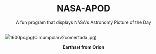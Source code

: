 <div align="center">
  <h1>
    NASA-APOD
  </h1>
</div>
  
<div align="center">
  A fun program that displays NASA's Astronomy Picture of the Day
</div>

<br>

![](https://apod.nasa.gov/apod/image/2411/earthset-snap00.png)1600px.jpg)Circumpolarv2comentada.jpg)

<p align = "center">
  <b>Earthset from Orion</b>
</p>
